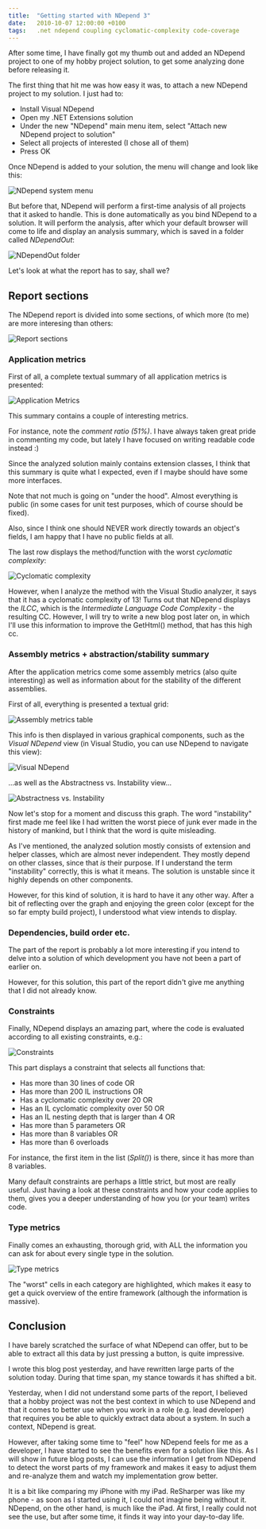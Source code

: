```yaml
---
title:	"Getting started with NDepend 3"
date:	2010-10-07 12:00:00 +0100
tags: 	.net ndepend coupling cyclomatic-complexity code-coverage
---
```



After some time, I have finally got my thumb out and added an NDepend project to
one of my hobby project solution, to get some analyzing done before releasing it.

The first thing that hit me was how easy it was, to attach a new NDepend project
to my solution. I just had to:

- Install Visual NDepend
- Open my .NET Extensions solution
- Under the new "NDepend" main menu item, select "Attach new NDepend project to solution"
- Select all projects of interested (I chose all of them)
- Press OK

Once NDepend is added to your solution, the menu will change and look like this:

![NDepend system menu](/assets/img/blog/2010-10-07-1.png "NDepend system menu")

But before that, NDepend will perform a first-time analysis of all projects that
it asked to handle. This is done automatically as you bind NDepend to a solution.
It will perform the analysis, after which your default browser will come to life
and display an analysis summary, which is saved in a folder called *NDependOut*:

![NDependOut folder](/assets/img/blog/2010-10-07-2.png "The generated NDependOut folder")

Let's look at what the report has to say, shall we?



## Report sections

The NDepend report is divided into some sections, of which more (to me) are more
interesing than others:

![Report sections](/assets/img/blog/2010-10-07-3.png "The various sections of the NDepend report")



### Application metrics

First of all, a complete textual summary of all application metrics is presented:

![Application Metrics](/assets/img/blog/2010-10-07-4.png "Application Metrics summary")

This summary contains a couple of interesting metrics.

For instance, note the *comment ratio (51%)*. I have always taken great pride in
commenting my code, but lately I have focused on writing readable code instead :)

Since the analyzed solution mainly contains extension classes, I think that this
summary is quite what I expected, even if I maybe should have some more interfaces.

Note that not much is going on "under the hood". Almost everything is public (in
some cases for unit test purposes, which of course should be fixed).

Also, since I think one should NEVER work directly towards an object's fields, I
am happy that I have no public fields at all.

The last row displays the method/function with the worst *cyclomatic complexity*:

![Cyclomatic complexity](/assets/img/blog/2010-10-07-5.png "The worst *cyclomatic complexity")

However, when I analyze the method with the Visual Studio analyzer, it says that
it has a cyclomatic complexity of 13! Turns out that NDepend displays the *ILCC*,
which is the *Intermediate Language Code Complexity* - the resulting CC. However,
I will try to write a new blog post later on, in which I'll use this information
to improve the GetHtml() method, that has this high cc.



### Assembly metrics + abstraction/stability summary

After the application metrics come some assembly metrics (also quite interesting)
as well as information about for the stability of the different assemblies.

First of all, everything is presented a textual grid:

![Assembly metrics table](/assets/img/blog/2010-10-07-6.png "The NDepend Assembly metrics table")

This info is then displayed in various graphical components, such as the *Visual
NDepend* view (in Visual Studio, you can use NDepend to navigate this view):

![Visual NDepend](/assets/img/blog/2010-10-07-7.png "The Visual NDepend View")

...as well as the Abstractness vs. Instability view...

![Abstractness vs. Instability](/assets/img/blog/2010-10-07-8.png "The Abstractness vs. Instability view")

Now let's stop for a moment and discuss this graph. The word "instability" first
made me feel like I had written the worst piece of junk ever made in the history
of mankind, but I think that the word is quite misleading.

As I've mentioned, the analyzed solution mostly consists of extension and helper
classes, which are almost never independent. They mostly depend on other classes,
since that *is* their purpose. If I understand the term "instability" correctly,
this is what it means. The solution is unstable since it highly depends on other
components.

However, for this kind of solution, it is hard to have it any other way. After a
bit of reflecting over the graph and enjoying the green color (except for the so
far empty build project), I understood what view intends to display.



### Dependencies, build order etc.

The part of the report is probably a lot more interesting if you intend to delve
into a solution of which development you have not been a part of earlier on.

However, for this solution, this part of the report didn't give me anything that
I did not already know.



### Constraints

Finally, NDepend displays an amazing part, where the code is evaluated according
to all existing constraints, e.g.:

![Constraints](/assets/img/blog/2010-10-07-9.png "One of the vast number of constraint summaries")

This part displays a constraint that selects all functions that:

- Has more than 30 lines of code OR
- Has more than 200 IL instructions OR
- Has a cyclomatic complexity over 20 OR
- Has an IL cyclomatic complexity over 50 OR
- Has an IL nesting depth that is larger than 4 OR
- Has more than 5 parameters OR
- Has more than 8 variables OR
- Has more than 6 overloads

For instance, the first item in the list (*Split()*) is there, since it has more
than 8 variables.

Many default constraints are perhaps a little strict, but most are really useful.
Just having a look at these constraints and how your code applies to them, gives
you a deeper understanding of how you (or your team) writes code.



### Type metrics

Finally comes an exhausting, thorough grid, with ALL the information you can ask
for about every single type in the solution.

![Type metrics](/assets/img/blog/2010-10-07-10.png "Type metrics")

The "worst" cells in each category are highlighted, which makes it easy to get a
quick overview of the entire framework (although the information is massive).



## Conclusion

I have barely scratched the surface of what NDepend can offer, but to be able to
extract all this data by just pressing a button, is quite impressive.

I wrote this blog post yesterday, and have rewritten large parts of the solution
today. During that time span, my stance towards it has shifted a bit.

Yesterday, when I did not understand some parts of the report, I believed that a
hobby project was not the best context in which to use NDepend and that it comes
to better use when you work in a role (e.g. lead developer) that requires you be
able to quickly extract data about a system. In such a context, NDepend is great.

However, after taking some time to "feel" how NDepend feels for me as a developer,
I have started to see the benefits even for a solution like this. As I will show
in future blog posts, I can use the information I get from NDepend to detect the
worst parts of my framework and makes it easy to adjust them and re-analyze them
and watch my implementation grow better.

It is a bit like comparing my iPhone with my iPad. ReSharper was like my phone -
as soon as I started using it, I could not imagine being without it. NDepend, on
the other hand, is much like the iPad. At first, I really could not see the use,
but after some time, it finds it way into your day-to-day life.



